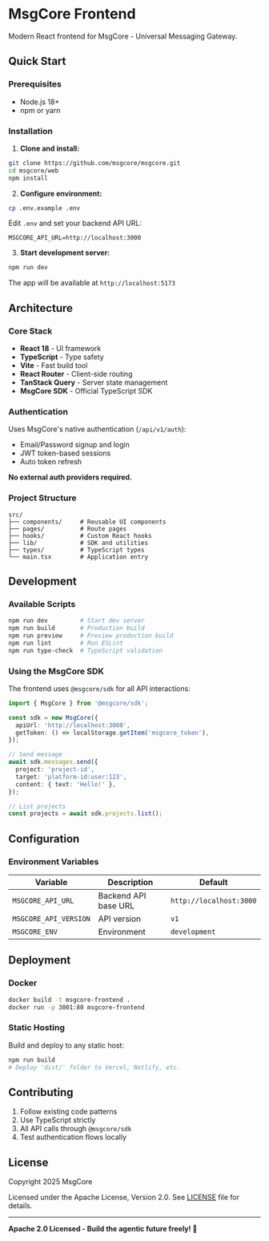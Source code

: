 # MsgCore Frontend

Modern React frontend for MsgCore - Universal Messaging Gateway.

## Quick Start

### Prerequisites

- Node.js 18+
- npm or yarn

### Installation

1. **Clone and install:**

```bash
git clone https://github.com/msgcore/msgcore.git
cd msgcore/web
npm install
```

2. **Configure environment:**

```bash
cp .env.example .env
```

Edit `.env` and set your backend API URL:

```env
MSGCORE_API_URL=http://localhost:3000
```

3. **Start development server:**

```bash
npm run dev
```

The app will be available at `http://localhost:5173`

## Architecture

### Core Stack

- **React 18** - UI framework
- **TypeScript** - Type safety
- **Vite** - Fast build tool
- **React Router** - Client-side routing
- **TanStack Query** - Server state management
- **MsgCore SDK** - Official TypeScript SDK

### Authentication

Uses MsgCore's native authentication (`/api/v1/auth`):

- Email/Password signup and login
- JWT token-based sessions
- Auto token refresh

**No external auth providers required.**

### Project Structure

```
src/
├── components/     # Reusable UI components
├── pages/          # Route pages
├── hooks/          # Custom React hooks
├── lib/            # SDK and utilities
├── types/          # TypeScript types
└── main.tsx        # Application entry
```

## Development

### Available Scripts

```bash
npm run dev         # Start dev server
npm run build       # Production build
npm run preview     # Preview production build
npm run lint        # Run ESLint
npm run type-check  # TypeScript validation
```

### Using the MsgCore SDK

The frontend uses `@msgcore/sdk` for all API interactions:

```typescript
import { MsgCore } from '@msgcore/sdk';

const sdk = new MsgCore({
  apiUrl: 'http://localhost:3000',
  getToken: () => localStorage.getItem('msgcore_token'),
});

// Send message
await sdk.messages.send({
  project: 'project-id',
  target: 'platform-id:user:123',
  content: { text: 'Hello!' },
});

// List projects
const projects = await sdk.projects.list();
```

## Configuration

### Environment Variables

| Variable              | Description          | Default                 |
| --------------------- | -------------------- | ----------------------- |
| `MSGCORE_API_URL`     | Backend API base URL | `http://localhost:3000` |
| `MSGCORE_API_VERSION` | API version          | `v1`                    |
| `MSGCORE_ENV`         | Environment          | `development`           |

## Deployment

### Docker

```bash
docker build -t msgcore-frontend .
docker run -p 3001:80 msgcore-frontend
```

### Static Hosting

Build and deploy to any static host:

```bash
npm run build
# Deploy 'dist/' folder to Vercel, Netlify, etc.
```

## Contributing

1. Follow existing code patterns
2. Use TypeScript strictly
3. All API calls through `@msgcore/sdk`
4. Test authentication flows locally

## License

Copyright 2025 MsgCore

Licensed under the Apache License, Version 2.0. See [LICENSE](./LICENSE) file for details.

---

**Apache 2.0 Licensed - Build the agentic future freely! 🌟**
